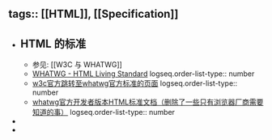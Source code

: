 tags:: [[HTML]], [[Specification]]
---

- ## HTML 的标准
	- 参见: [[W3C 与 WHATWG]]
	- [WHATWG - HTML Living Standard](https://html.spec.whatwg.org/multipage/)
	  logseq.order-list-type:: number
	- [w3c官方跳转至whatwg官方标准的页面](https://www.w3.org/html/)
	  logseq.order-list-type:: number
	- [whatwg官方开发者版本HTML标准文档（删除了一些只有浏览器厂商需要知道的事）](https://html.spec.whatwg.org/dev/)
	  logseq.order-list-type:: number
-
-
